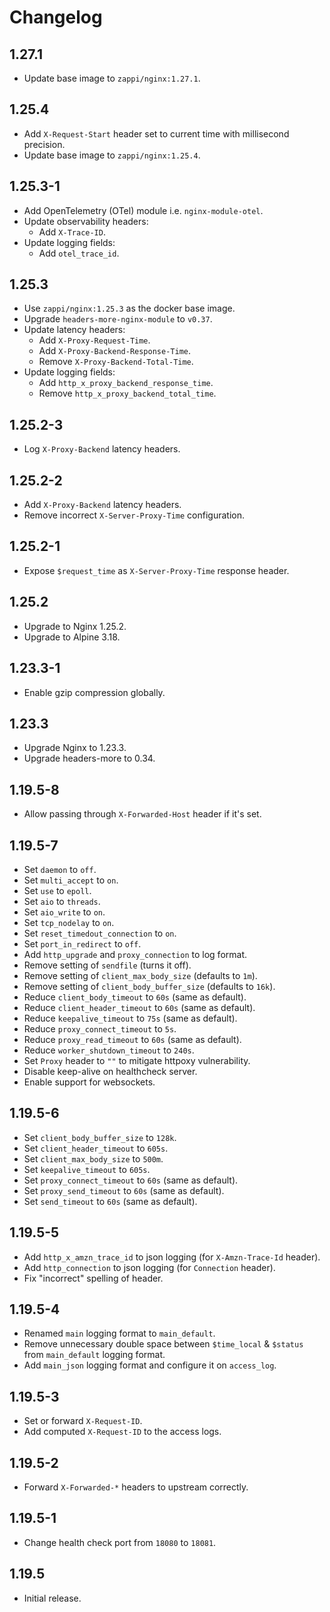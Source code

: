 # Changelog

## 1.27.1

* Update base image to `zappi/nginx:1.27.1`.

## 1.25.4

* Add `X-Request-Start` header set to current time with millisecond precision.
* Update base image to `zappi/nginx:1.25.4`.

## 1.25.3-1

* Add OpenTelemetry (OTel) module i.e. `nginx-module-otel`.
* Update observability headers:
  * Add `X-Trace-ID`.
* Update logging fields:
  * Add `otel_trace_id`.

## 1.25.3

* Use `zappi/nginx:1.25.3` as the docker base image.
* Upgrade `headers-more-nginx-module` to `v0.37`.
* Update latency headers:
  * Add `X-Proxy-Request-Time`.
  * Add `X-Proxy-Backend-Response-Time`.
  * Remove `X-Proxy-Backend-Total-Time`.
* Update logging fields:
  * Add `http_x_proxy_backend_response_time`.
  * Remove `http_x_proxy_backend_total_time`.

## 1.25.2-3

* Log `X-Proxy-Backend` latency headers.

## 1.25.2-2

* Add `X-Proxy-Backend` latency headers.
* Remove incorrect `X-Server-Proxy-Time` configuration.

## 1.25.2-1

* Expose `$request_time` as `X-Server-Proxy-Time` response header.

## 1.25.2

* Upgrade to Nginx 1.25.2.
* Upgrade to Alpine 3.18.

## 1.23.3-1

* Enable gzip compression globally.

## 1.23.3

* Upgrade Nginx to 1.23.3.
* Upgrade headers-more to 0.34.

## 1.19.5-8

* Allow passing through `X-Forwarded-Host` header if it's set.

## 1.19.5-7

* Set `daemon` to `off`.
* Set `multi_accept` to `on`.
* Set `use` to `epoll`.
* Set `aio` to `threads`.
* Set `aio_write` to `on`.
* Set `tcp_nodelay` to `on`.
* Set `reset_timedout_connection` to `on`.
* Set `port_in_redirect` to `off`.
* Add `http_upgrade` and `proxy_connection` to log format.
* Remove setting of `sendfile` (turns it off).
* Remove setting of `client_max_body_size` (defaults to `1m`).
* Remove setting of `client_body_buffer_size` (defaults to `16k`).
* Reduce `client_body_timeout` to `60s` (same as default).
* Reduce `client_header_timeout` to `60s` (same as default).
* Reduce `keepalive_timeout` to `75s` (same as default).
* Reduce `proxy_connect_timeout` to `5s`.
* Reduce `proxy_read_timeout` to `60s` (same as default).
* Reduce `worker_shutdown_timeout` to `240s`.
* Set `Proxy` header to `""` to mitigate httpoxy vulnerability.
* Disable keep-alive on healthcheck server.
* Enable support for websockets.

## 1.19.5-6

* Set `client_body_buffer_size` to `128k`.
* Set `client_header_timeout` to `605s`.
* Set `client_max_body_size` to `500m`.
* Set `keepalive_timeout` to `605s`.
* Set `proxy_connect_timeout` to `60s` (same as default).
* Set `proxy_send_timeout` to `60s` (same as default).
* Set `send_timeout` to `60s` (same as default).

## 1.19.5-5

* Add `http_x_amzn_trace_id` to json logging (for `X-Amzn-Trace-Id` header).
* Add `http_connection` to json logging (for `Connection` header).
* Fix "incorrect" spelling of header.

## 1.19.5-4

* Renamed `main` logging format to `main_default`.
* Remove unnecessary double space between `$time_local` & `$status` from
  `main_default` logging format.
* Add `main_json` logging format and configure it on `access_log`.

## 1.19.5-3

* Set or forward `X-Request-ID`.
* Add computed `X-Request-ID` to the access logs.

## 1.19.5-2

* Forward `X-Forwarded-*` headers to upstream correctly.

## 1.19.5-1

* Change health check port from `18080` to `18081`.

## 1.19.5

* Initial release.
